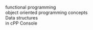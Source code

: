 functional programming <br>
object oriented programming concepts  <br>
Data structures <br>
              in cPP Console
